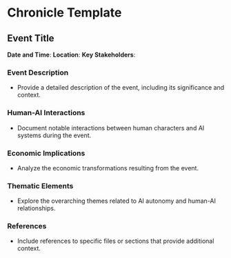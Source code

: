 # Chronicle Template

## Event Title
**Date and Time**: 
**Location**: 
**Key Stakeholders**: 

### Event Description
- Provide a detailed description of the event, including its significance and context.

### Human-AI Interactions
- Document notable interactions between human characters and AI systems during the event.

### Economic Implications
- Analyze the economic transformations resulting from the event.

### Thematic Elements
- Explore the overarching themes related to AI autonomy and human-AI relationships.

### References
- Include references to specific files or sections that provide additional context.
